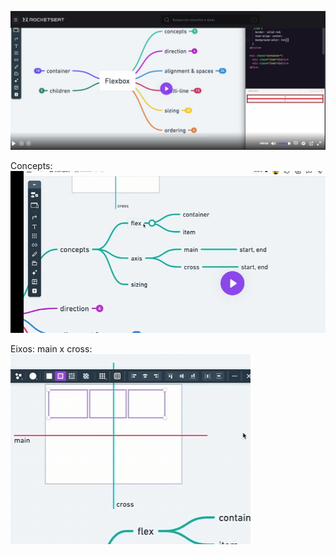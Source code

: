 ![Alt text](flexbox_geral.png)

Concepts:
![Alt text](concepts.png)

Eixos: main x cross:
![Alt text](eixos.png)